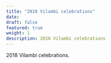 ```yaml
---
title: "2018 Vilambi celebrations"
date:
draft: false
featured: true
weight: 1
description: 2018 Vilambi celebrations
---
```


2018 Vilambi celebrations.